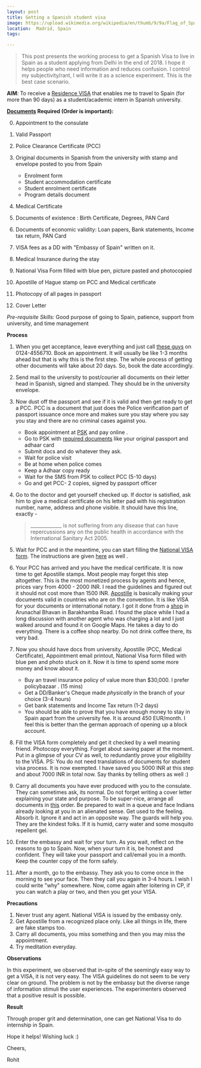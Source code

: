 ```yaml
---
layout: post
title: Getting a Spanish student visa
image: https://upload.wikimedia.org/wikipedia/en/thumb/9/9a/Flag_of_Spain.svg/200px-Flag_of_Spain.svg.png
location:  Madrid, Spain
tags:

---
```


> This post presents the working process to get a Spanish Visa to live in Spain as a student applying from Delhi in the end of 2018. I hope it helps people who need information and reduces confusion. I control my subjectivity/rant, I will write it as a science experiment. This is the best case scenario.


**AIM**: To receive a [Residence VISA](http://www.exteriores.gob.es/Embajadas/NUEVADELHI/es/InformacionParaExtranjeros/Paginas/Information-on-residence-(national)-visas.aspx) that enables me to travel to Spain (for more than 90 days) as a student/academic intern in Spanish university.

**[Documents](http://www.exteriores.gob.es/Embajadas/NUEVADELHI/es/InformacionParaExtranjeros/Documents/study%20visa-for%20duration%20more%20than%20180%20days.pdf) Required (Order is important):**

0. Appointment to the consulate
1. Valid Passport
2. Police Clearance Certificate (PCC)<!--more-->
3. Original documents in Spanish from the university with stamp and envelope posted to you from Spain

    - Enrolment form 
    - Student accommodation certificate 
    - Student enrolment certificate 
    - Program details document 

4. Medical Certificate 
5. Documents of existence : Birth Certificate, Degrees, PAN Card
6. Documents of economic validity: Loan papers, Bank statements, Income tax return, PAN Card
7. VISA fees as a DD with "Embassy of Spain" written on it.
8. Medical Insurance during the stay
9. National Visa Form filled with blue pen, picture pasted and photocopied 
10. Apostille of Hague stamp on PCC and Medical certificate
11. Photocopy of all pages in passport
12. Cover Letter

*Pre-requisite Skills:*
Good purpose of going to Spain, patience, support from university, and time management

**Process**

1. When you get acceptance, leave everything and just call [these guys](https://india.blsspainvisa.com/national_visa.php) on 0124-4556710. Book an appointment. It will usually be like 1-3 months ahead but that is why this is the first step. The whole process of getting other documents will take about 20 days. So, book the date accordingly.
2. Send mail to the university to post/courier all documents on their letter head in Spanish, signed and stamped. They should be in the university envelope. 
3. Now dust off the passport and see if it is valid and then get ready to get a PCC. PCC is a document that just does the Police verification part of passport issuance once more and makes sure you stay where you say you stay and there are no criminal cases against you. 

    - Book appointment at [PSK](https://portal2.passportindia.gov.in/AppOnlineProject/online/pccOnlineApp) and pay online .
    - Go to PSK with [required documents](https://portal2.passportindia.gov.in/AppOnlineProject/docAdvisor/pccPassport) like your original passport and adhaar card
    - Submit docs and do whatever they ask.
    - Wait for police visit
    - Be at home when police comes
    - Keep a Adhaar copy ready
    - Wait for the SMS from PSK to collect PCC (5-10 days)
    - Go and get PCC- 2 copies, signed by passport officer
4. Go to the doctor and get yourself checked up. If doctor is satisfied, ask him to give a medical certificate on his letter pad with his registration number, name, address and phone visible. It should have this line, exactly -

    > _____________ is not suffering from any disease that can have repercussions any on the public health in accordance with the International Sanitary Act 2005.

5. Wait for PCC and in the meantime, you can start filling the [National VISA form](http://www.exteriores.gob.es/Embajadas/NUEVADELHI/es/InformacionParaExtranjeros/Documents/Application%20for%20National%20Visa%20-%20English.pdf). The instructions are given [here](http://www.exteriores.gob.es/Embajadas/NUEVADELHI/es/InformacionParaExtranjeros/Documents/study%20visa-for%20duration%20more%20than%20180%20days.pdf) as well .

6. Your PCC has arrived and you have the medical certificate. It is now time to get Apostille stamps. Most people may forget this step altogether. This is the most monetized process by agents and hence, prices vary from 4000 - 2000 INR. I read the guidelines and figured out it should not cost more than 1500 INR. [Apostille](https://en.wikipedia.org/wiki/Apostille_Convention) is basically making your documents valid in countries who are on the convention. It is like VISA for your documents or international notary. I got it done from a [shop](https://www.google.com/maps/place/IVS+Global+Service+Pvt.Ltd/@28.629057,77.2248241,19.25z/data=!4m12!1m6!3m5!1s0x390cfd33da02b2a3:0x9fb1599471f60cb7!2sBarakhamba+Metro+Station!8m2!3d28.6293547!4d77.225295!3m4!1s0x390cfd33e855a343:0x42afeaeaa35caad8!8m2!3d28.628857!4d77.2247069) in Arunachal Bhavan in Barakhamba Road. I found the place while I had a long discussion with another agent who was charging a lot and I just walked around and found it on Google Maps. He takes a day to do everything. There is a coffee shop nearby. Do not drink coffee there, its very bad. 

7. Now you should have docs from university, Apostille (PCC, Medical Certificate), Appointment email printout, National Visa form filled with blue pen and photo stuck on it. Now it is time to spend some more money and know about it.

    - Buy an travel insurance policy of value more than $30,000. I prefer policybazaar . (15 mins)
    - Get a DD/Banker's Cheque made *physically* in the branch of your choice (3-4 hours)
    - Get bank statements and Income Tax return (1-2 days)
    - You should be able to prove that you have enough money to stay in Spain apart from the university fee. It is around 450 EUR/month. I feel this is better than the german approach of opening up a block account.
 
8. Fill the VISA form completely and get it checked by a well meaning friend. Photocopy everything. Forget about saving paper at the moment. Put in a glimpse of your CV as well, to redundantly prove your eligibility to the VISA.  PS: You do not need translations of documents for student visa process. It is now exempted. I have saved you 5000 INR at this step and about 7000 INR in total now. Say thanks by telling others as well :) 

9. Carry all documents you have ever produced with you to the consulate. They can sometimes ask, its normal. Do not forget writing a cover letter explaining your state and purpose. To be super-nice, arrange all documents in [this](http://www.exteriores.gob.es/Embajadas/NUEVADELHI/es/InformacionParaExtranjeros/Documents/study%20visa-for%20duration%20more%20than%20180%20days.pdf) order. Be prepared to wait in a queue and face Indians already looking at you in an alienated sense. Get used to the feeling. Absorb it. Ignore it and act in an opposite way. The guards will help you. They are the kindest folks. If it is humid, carry water and some mosquito repellent gel. 

10. Enter the embassy and wait for your turn. As you wait, reflect on the reasons to go to Spain. Now, when your turn it is, be honest and confident. They will take your passport and call/email you in a month. Keep the counter copy of the form safely.

11. After a month, go to the embassy. They ask you to come once in the morning to see your face. Then they call you again in 3-4 hours. I wish I could write "why" somewhere. Now, come again after loitering in CP, if you can watch a play or two, and then you get your VISA. 


**Precautions**

1. Never trust any agent. National VISA is issued by the embassy only.
2. Get Apostille from a recognized place only. Like all things in life, there are fake stamps too.
3. Carry all documents, you miss something and then you may miss the appointment.
4. Try meditation everyday.

**Observations**

In this experiment, we observed that in-spite of the seemingly easy way to get a VISA, it is not very easy. The VISA guidelines do not seem to be very clear on ground. The problem is not by the embassy but the diverse range of information stimuli the user experiences.  The experimenters observed that a positive result is possible.

**Result**

Through proper grit and determination, one can get National Visa to do internship in Spain.


Hope it helps! Wishing luck :)

Cheers,

Rohit



      
